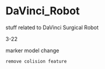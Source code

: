 # DaVinci_Robot
stuff related to DaVinci Surgical Robot

3-22

marker model change

	remove colision feature
